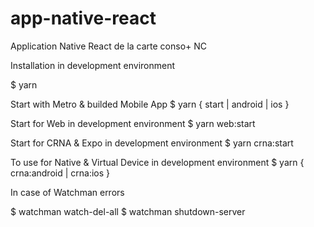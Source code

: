 # app-native-react

Application Native React de la carte conso+ NC

Installation in development environment

$ yarn

Start with Metro & builded Mobile App
$ yarn { start | android | ios }

Start for Web in development environment
$ yarn web:start

Start for CRNA & Expo in development environment
$ yarn crna:start

To use for Native & Virtual Device in development environment
$ yarn { crna:android | crna:ios }

In case of Watchman errors

$ watchman watch-del-all
$ watchman shutdown-server